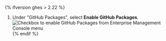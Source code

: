 {% ifversion ghes > 2.22 %}

1. Under "GitHub Packages", select **Enable GitHub Packages**.
   ![Checkbox to enable GitHub Packages from Enterprise Management Console menu](/assets/images/help/package-registry/enable-github-packages.png)
   {% endif %}
